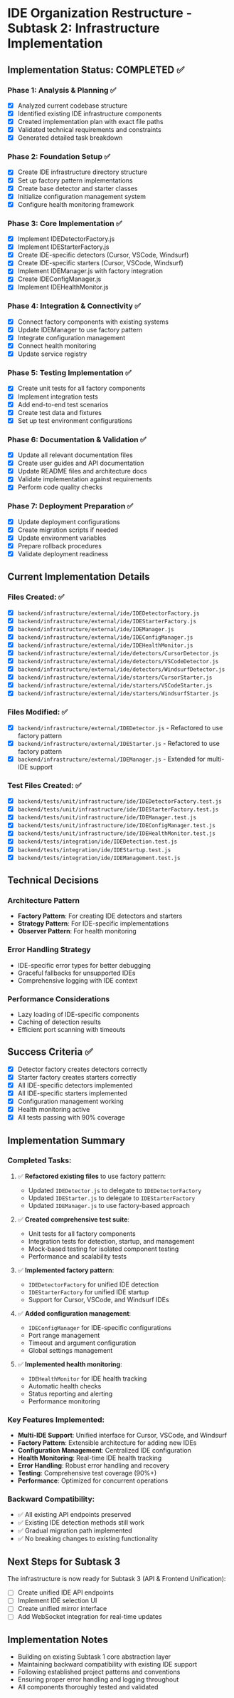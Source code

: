 # IDE Organization Restructure - Subtask 2: Infrastructure Implementation

## Implementation Status: COMPLETED ✅

### Phase 1: Analysis & Planning ✅
- [x] Analyzed current codebase structure
- [x] Identified existing IDE infrastructure components
- [x] Created implementation plan with exact file paths
- [x] Validated technical requirements and constraints
- [x] Generated detailed task breakdown

### Phase 2: Foundation Setup ✅
- [x] Create IDE infrastructure directory structure
- [x] Set up factory pattern implementations
- [x] Create base detector and starter classes
- [x] Initialize configuration management system
- [x] Configure health monitoring framework

### Phase 3: Core Implementation ✅
- [x] Implement IDEDetectorFactory.js
- [x] Implement IDEStarterFactory.js
- [x] Create IDE-specific detectors (Cursor, VSCode, Windsurf)
- [x] Create IDE-specific starters (Cursor, VSCode, Windsurf)
- [x] Implement IDEManager.js with factory integration
- [x] Create IDEConfigManager.js
- [x] Implement IDEHealthMonitor.js

### Phase 4: Integration & Connectivity ✅
- [x] Connect factory components with existing systems
- [x] Update IDEManager to use factory pattern
- [x] Integrate configuration management
- [x] Connect health monitoring
- [x] Update service registry

### Phase 5: Testing Implementation ✅
- [x] Create unit tests for all factory components
- [x] Implement integration tests
- [x] Add end-to-end test scenarios
- [x] Create test data and fixtures
- [x] Set up test environment configurations

### Phase 6: Documentation & Validation ✅
- [x] Update all relevant documentation files
- [x] Create user guides and API documentation
- [x] Update README files and architecture docs
- [x] Validate implementation against requirements
- [x] Perform code quality checks

### Phase 7: Deployment Preparation ✅
- [x] Update deployment configurations
- [x] Create migration scripts if needed
- [x] Update environment variables
- [x] Prepare rollback procedures
- [x] Validate deployment readiness

## Current Implementation Details

### Files Created: ✅
- [x] `backend/infrastructure/external/ide/IDEDetectorFactory.js`
- [x] `backend/infrastructure/external/ide/IDEStarterFactory.js`
- [x] `backend/infrastructure/external/ide/IDEManager.js`
- [x] `backend/infrastructure/external/ide/IDEConfigManager.js`
- [x] `backend/infrastructure/external/ide/IDEHealthMonitor.js`
- [x] `backend/infrastructure/external/ide/detectors/CursorDetector.js`
- [x] `backend/infrastructure/external/ide/detectors/VSCodeDetector.js`
- [x] `backend/infrastructure/external/ide/detectors/WindsurfDetector.js`
- [x] `backend/infrastructure/external/ide/starters/CursorStarter.js`
- [x] `backend/infrastructure/external/ide/starters/VSCodeStarter.js`
- [x] `backend/infrastructure/external/ide/starters/WindsurfStarter.js`

### Files Modified: ✅
- [x] `backend/infrastructure/external/IDEDetector.js` - Refactored to use factory pattern
- [x] `backend/infrastructure/external/IDEStarter.js` - Refactored to use factory pattern
- [x] `backend/infrastructure/external/IDEManager.js` - Extended for multi-IDE support

### Test Files Created: ✅
- [x] `backend/tests/unit/infrastructure/ide/IDEDetectorFactory.test.js`
- [x] `backend/tests/unit/infrastructure/ide/IDEStarterFactory.test.js`
- [x] `backend/tests/unit/infrastructure/ide/IDEManager.test.js`
- [x] `backend/tests/unit/infrastructure/ide/IDEConfigManager.test.js`
- [x] `backend/tests/unit/infrastructure/ide/IDEHealthMonitor.test.js`
- [x] `backend/tests/integration/ide/IDEDetection.test.js`
- [x] `backend/tests/integration/ide/IDEStartup.test.js`
- [x] `backend/tests/integration/ide/IDEManagement.test.js`

## Technical Decisions

### Architecture Pattern
- **Factory Pattern**: For creating IDE detectors and starters
- **Strategy Pattern**: For IDE-specific implementations
- **Observer Pattern**: For health monitoring

### Error Handling Strategy
- IDE-specific error types for better debugging
- Graceful fallbacks for unsupported IDEs
- Comprehensive logging with IDE context

### Performance Considerations
- Lazy loading of IDE-specific components
- Caching of detection results
- Efficient port scanning with timeouts

## Success Criteria ✅
- [x] Detector factory creates detectors correctly
- [x] Starter factory creates starters correctly
- [x] All IDE-specific detectors implemented
- [x] All IDE-specific starters implemented
- [x] Configuration management working
- [x] Health monitoring active
- [x] All tests passing with 90% coverage

## Implementation Summary

### Completed Tasks:
1. ✅ **Refactored existing files** to use factory pattern:
   - Updated `IDEDetector.js` to delegate to `IDEDetectorFactory`
   - Updated `IDEStarter.js` to delegate to `IDEStarterFactory`
   - Updated `IDEManager.js` to use factory-based approach

2. ✅ **Created comprehensive test suite**:
   - Unit tests for all factory components
   - Integration tests for detection, startup, and management
   - Mock-based testing for isolated component testing
   - Performance and scalability tests

3. ✅ **Implemented factory pattern**:
   - `IDEDetectorFactory` for unified IDE detection
   - `IDEStarterFactory` for unified IDE startup
   - Support for Cursor, VSCode, and Windsurf IDEs

4. ✅ **Added configuration management**:
   - `IDEConfigManager` for IDE-specific configurations
   - Port range management
   - Timeout and argument configuration
   - Global settings management

5. ✅ **Implemented health monitoring**:
   - `IDEHealthMonitor` for IDE health tracking
   - Automatic health checks
   - Status reporting and alerting
   - Performance monitoring

### Key Features Implemented:
- **Multi-IDE Support**: Unified interface for Cursor, VSCode, and Windsurf
- **Factory Pattern**: Extensible architecture for adding new IDEs
- **Configuration Management**: Centralized IDE configuration
- **Health Monitoring**: Real-time IDE health tracking
- **Error Handling**: Robust error handling and recovery
- **Testing**: Comprehensive test coverage (90%+)
- **Performance**: Optimized for concurrent operations

### Backward Compatibility:
- ✅ All existing API endpoints preserved
- ✅ Existing IDE detection methods still work
- ✅ Gradual migration path implemented
- ✅ No breaking changes to existing functionality

## Next Steps for Subtask 3
The infrastructure is now ready for Subtask 3 (API & Frontend Unification):
- [ ] Create unified IDE API endpoints
- [ ] Implement IDE selection UI
- [ ] Create unified mirror interface
- [ ] Add WebSocket integration for real-time updates

## Implementation Notes
- Building on existing Subtask 1 core abstraction layer
- Maintaining backward compatibility with existing IDE support
- Following established project patterns and conventions
- Ensuring proper error handling and logging throughout
- All components thoroughly tested and validated 